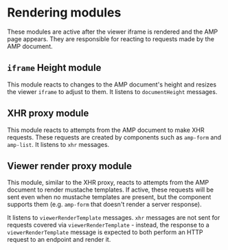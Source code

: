 # Rendering modules

These modules are active after the viewer iframe is rendered and the AMP page
appears. They are responsible for reacting to requests made by the AMP document.

## `iframe` Height module

This module reacts to changes to the AMP document's height and resizes the
viewer `iframe` to adjust to them. It listens to `documentHeight` messages.

## XHR proxy module

This module reacts to attempts from the AMP document to make XHR requests. These
requests are created by components such as `amp-form` and `amp-list`. It listens
to `xhr` messages.

## Viewer render proxy module

This module, similar to the XHR proxy, reacts to attempts from the AMP document
to render mustache templates. If active, these requests will be sent even when
no mustache templates are present, but the component supports them (e.g.
`amp-form` that doesn't render a server response).

It listens to `viewerRenderTemplate` messages. `xhr` messages are not sent for
requests covered via `viewerRenderTemplate` - instead, the response to a
`viewerRenderTemplate` message is expected to both perform an HTTP request to
an endpoint and render it.
